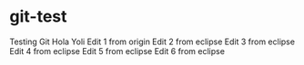 # git-test
Testing Git
Hola Yoli
Edit 1 from origin 
Edit 2 from eclipse
Edit 3 from eclipse
Edit 4 from eclipse
Edit 5 from eclipse
Edit 6 from eclipse
